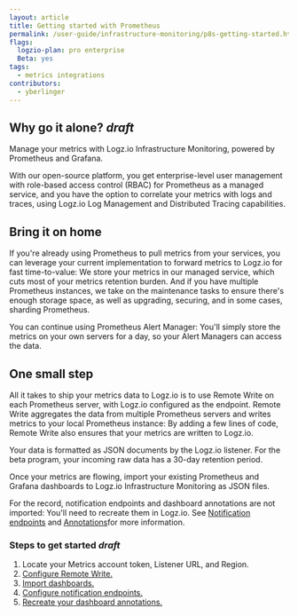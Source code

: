 ```yaml
---
layout: article
title: Getting started with Prometheus 
permalink: /user-guide/infrastructure-monitoring/p8s-getting-started.html
flags:
  logzio-plan: pro enterprise
  Beta: yes
tags:
  - metrics integrations
contributors:
  - yberlinger
---
```

## Why go it alone? _draft_
Manage your metrics with Logz.io Infrastructure Monitoring, powered by Prometheus and Grafana.  

With our open-source platform, you get enterprise-level user management with role-based access control (RBAC) for Prometheus as a managed service, and you have the option to correlate your metrics with logs and traces, using Logz.io Log Management and Distributed Tracing capabilities. 

## Bring it on home
If you're already using Prometheus to pull metrics from your services, you can leverage your current implementation to forward metrics to Logz.io for fast time-to-value: We store your metrics in our managed service, which cuts most of your metrics retention burden. And if you have multiple Prometheus instances, we take on the maintenance tasks to ensure there's enough storage space, as well as upgrading, securing, and in some cases, sharding Prometheus.

You can continue using Prometheus Alert Manager: You'll simply store the metrics on your own servers for a day, so your Alert Managers can access the data.

## One small step
All it takes to ship your metrics data to Logz.io is to use Remote Write on each Prometheus server, with Logz.io configured as the endpoint.  Remote Write aggregates the data from multiple Prometheus servers and writes metrics to your local Prometheus instance: By adding a few lines of code, Remote Write also ensures that your metrics are written to Logz.io. 

Your data is formatted as JSON documents by the Logz.io listener. 
For the beta program, your incoming raw data has a 30-day retention period. 

Once your metrics are flowing, import your existing Prometheus and Grafana dashboards to Logz.io Infrastructure Monitoring as JSON files.  

For the record, notification endpoints and dashboard annotations are not imported: You'll need to recreate them in Logz.io.  See [Notification endpoints](/user-guide/integrations/endpoints.html) and [Annotations](/user-guide/infrastructure-monitoring/annotations/)for more information.

### Steps to get started  _draft_
1. Locate your Metrics account token, Listener URL, and Region. 
2. [Configure Remote Write.](/user-guide/infrastructure-monitoring/p8s-remote-write#configuring-remote-write-to-logzio)
3. [Import dashboards.](/user-guide/infrastructure-monitoring/p8s-importing-dashbds)
4. [Configure notification endpoints.](/user-guide/integrations/endpoints.html)
5. [Recreate your dashboard annotations.](/user-guide/infrastructure-monitoring/annotations/)

<!-- 
1. Highlight the value: 
Hosted, managed & enterprise grade - Secured, user management etc..
Full system view
Long retention (Will be coming later)
Integrated to the logs management and tracing. 

2. Highlight the simplicity in shipping the metrics as well what it means on their environment:  - They will be able to reduce their retention.
implication from resource standpoint : It will require more CPU and memory
 -->
